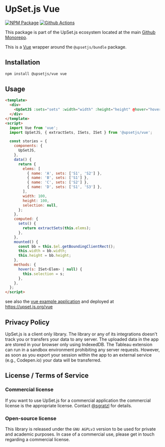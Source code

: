 # UpSet.js Vue

[![NPM Package][npm-image]][npm-url] [![Github Actions][github-actions-image]][github-actions-url]

This package is part of the UpSet.js ecosystem located at the main [Github Monorepo](https://github.com/upsetjs/upsetjs).

This is a [Vue](https://vuejs.org) wrapper around the `@upsetjs/bundle` package.

## Installation

```sh
npm install @upsetjs/vue vue
```

## Usage

```html
<template>
  <div>
    <UpSetJS :sets="sets" :width="width" :height="height" @hover="hover" :selection="selection"></UpSetJS>
  </div>
</template>
<script>
  import Vue from 'vue';
  import UpSetJS, { extractSets, ISets, ISet } from '@upsetjs/vue';

  const stories = {
    components: {
      UpSetJS,
    },
    data() {
      return {
        elems: [
          { name: 'A', sets: ['S1', 'S2'] },
          { name: 'B', sets: ['S1'] },
          { name: 'C', sets: ['S2'] },
          { name: 'D', sets: ['S1', 'S3'] },
        ],
        width: 100,
        height: 100,
        selection: null,
      };
    },
    computed: {
      sets() {
        return extractSets(this.elems);
      },
    },
    mounted() {
      const bb = this.$el.getBoundingClientRect();
      this.width = bb.width;
      this.height = bb.height;
    },
    methods: {
      hover(s: ISet<Elem> | null) {
        this.selection = s;
      },
    },
  };
</script>
```

see also the [vue example application](https://github.com/com/upsetjs/upsetjs/tree/master/packags/vue-example) and deployed at https://upset.js.org/vue

## Privacy Policy

UpSet.js is a client only library. The library or any of its integrations doesn't track you or transfers your data to any server. The uploaded data in the app are stored in your browser only using IndexedDB. The Tableau extension can run in a sandbox environment prohibiting any server requests. However, as soon as you export your session within the app to an external service (e.g., Codepen.io) your data will be transferred.

## License / Terms of Service

### Commercial license

If you want to use UpSet.js for a commercial application the commercial license is the appropriate license. Contact [@sgratzl](mailto:sam@sgratzl.com) for details.

### Open-source license

This library is released under the `GNU AGPLv3` version to be used for private and academic purposes. In case of a commercial use, please get in touch regarding a commercial license.

[npm-image]: https://badge.fury.io/js/%40upsetjs%2Fvue.svg
[npm-url]: https://npmjs.org/package/@upsetjs/vue
[github-actions-image]: https://github.com/upsetjs/upsetjs/workflows/nodeci/badge.svg
[github-actions-url]: https://github.com/upsetjs/upsetjs/actions
